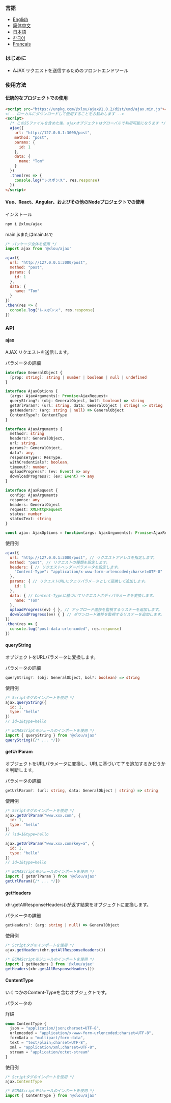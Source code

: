 ### 言語

* [English](https://github.com/omlou/ajax#readme)
* [简体中文](https://github.com/omlou/ajax/blob/master/public/md/readme-zh.md)
* [日本語](https://github.com/omlou/ajax/blob/master/public/md/readme-ja.md)
* [한국어](https://github.com/omlou/ajax/blob/master/public/md/readme-ko.md)
* [Français](https://github.com/omlou/ajax/blob/master/public/md/readme-fr.md)

### はじめに

* AJAX リクエストを送信するためのフロントエンドツール

### 使用方法

#### 伝統的なプロジェクトでの使用

```html
<script src="https://unpkg.com/@xlou/ajax@1.0.2/dist/umd/ajax.min.js"></script>
<!-- ローカルにダウンロードして使用することをお勧めします -->
<script>
  /* このJSファイルを含めた後、ajaxオブジェクトはグローバルで利用可能になります */
  ajax({
    url: "http://127.0.0.1:3000/post",
    method: "post",
    params: {
      id: 1
    },
    data: {
      name: "Tom"
    }
  })
  .then(res => {
    console.log("レスポンス", res.response)
  })
</script>
```

#### Vue、React、Angular、およびその他のNodeプロジェクトでの使用

インストール

```bash
npm i @xlou/ajax
```

main.jsまたはmain.tsで

```javascript
/* パッケージ全体を使用 */
import ajax from '@xlou/ajax'

ajax({
  url: "http://127.0.0.1:3000/post",
  method: "post",
  params: {
    id: 1
  },
  data: {
    name: "Tom"
  }
})
.then(res => {
  console.log("レスポンス", res.response)
})
```

### API

#### ajax

AJAX リクエストを送信します。

パラメータの詳細

```typescript
interface GeneralObject {
  [prop: string]: string | number | boolean | null | undefined
}

interface AjaxOptions {
  (args: AjaxArguments): Promise<AjaxRequest>
  queryString?: (obj: GeneralObject, bol?: boolean) => string
  getUrlParam?: (url: string, data: GeneralObject | string) => string
  getHeaders?: (arg: string | null) => GeneralObject
  ContentType?: ContentType
}

interface AjaxArguments {
  method?: string
  headers?: GeneralObject,
  url: string,
  params?: GeneralObject,
  data?: any,
  responseType?: ResType,
  withCredentials?: boolean,
  timeout?: number,
  uploadProgress?: (ev: Event) => any
  downloadProgress?: (ev: Event) => any
}

interface AjaxRequest {
  config: AjaxArguments
  response: any
  headers: GeneralObject
  request: XMLHttpRequest
  status: number
  statusText: string
}

const ajax: AjaxOptions = function(args: AjaxArguments): Promise<AjaxRequest>
```

使用例

```javascript
ajax({
  url: "http://127.0.0.1:3000/post", // リクエストアドレスを指定します。
  method: "post", // リクエストの種類を設定します。
  headers: { // リクエストヘッダーパラメータを設定します。
    "Content-Type": "application/x-www-form-urlencoded;charset=UTF-8"
  },
  params: { // リクエストURLにクエリパラメータとして変換して追加します。
    id: 1
  },
  data: { // Content-Typeに基づいてリクエストボディパラメータを変換します。
    name: "Tom"
  },
  uploadProgress(ev) { }, // アップロード進捗を監視するリスナーを追加します。
  downloadProgress(ev) { } // ダウンロード進捗を監視するリスナーを追加します。
})
.then(res => {
  console.log("post-data-urlencoded", res.response)
})
```

#### queryString

オブジェクトをURLパラメータに変換します。

パラメータの詳細

```typescript
queryString?: (obj: GeneralObject, bol?: boolean) => string
```

使用例

```javascript
/* Scriptタグのインポートを使用 */
ajax.queryString({
  id: 1,
  type: "hello"
})
// id=1&type=hello

/* ECMAScriptモジュールのインポートを使用 */
import { queryString } from '@xlou/ajax'
queryString({/* ... */})
```

#### getUrlParam

オブジェクトをURLパラメータに変換し、URLに基づいて'?'を追加するかどうかを判断します。

パラメータの詳細

```typescript
getUrlParam?: (url: string, data: GeneralObject | string) => string
```

使用例

```javascript
/* Scriptタグのインポートを使用 */
ajax.getUrlParam("www.xxx.com", {
  id: 1,
  type: "hello"
})
// ?id=1&type=hello

ajax.getUrlParam("www.xxx.com?key=a", {
  id: 1,
  type: "hello"
})
// id=1&type=hello

/* ECMAScriptモジュールのインポートを使用 */
import { getUrlParam } from '@xlou/ajax'
getUrlParam({/* ... */})
```

#### getHeaders

xhr.getAllResponseHeaders()が返す結果をオブジェクトに変換します。

パラメータの詳細

```typescript
getHeaders?: (arg: string | null) => GeneralObject
```

使用例

```javascript
/* Scriptタグのインポートを使用 */
ajax.getHeaders(xhr.getAllResponseHeaders())

/* ECMAScriptモジュールのインポートを使用 */
import { getHeaders } from '@xlou/ajax'
getHeaders(xhr.getAllResponseHeaders())
```

#### ContentType

いくつかのContent-Typeを含むオブジェクトです。

パラメータの

詳細

```typescript
enum ContentType {
  json = "application/json;charset=UTF-8",
  urlencoded = "application/x-www-form-urlencoded;charset=UTF-8",
  formData = "multipart/form-data",
  text = "text/plain;charset=UTF-8",
  xml = "application/xml;charset=UTF-8",
  stream = "application/octet-stream"
}
```

使用例

```javascript
/* Scriptタグのインポートを使用 */
ajax.ContentType

/* ECMAScriptモジュールのインポートを使用 */
import { ContentType } from '@xlou/ajax'
```